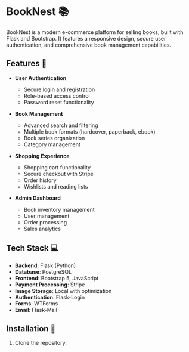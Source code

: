 # BookNest 📚

BookNest is a modern e-commerce platform for selling books, built with Flask and Bootstrap. It features a responsive design, secure user authentication, and comprehensive book management capabilities.

## Features 🌟

- **User Authentication**
  - Secure login and registration
  - Role-based access control
  - Password reset functionality

- **Book Management**
  - Advanced search and filtering
  - Multiple book formats (hardcover, paperback, ebook)
  - Book series organization
  - Category management

- **Shopping Experience**
  - Shopping cart functionality
  - Secure checkout with Stripe
  - Order history
  - Wishlists and reading lists

- **Admin Dashboard**
  - Book inventory management
  - User management
  - Order processing
  - Sales analytics

## Tech Stack 💻

- **Backend**: Flask (Python)
- **Database**: PostgreSQL
- **Frontend**: Bootstrap 5, JavaScript
- **Payment Processing**: Stripe
- **Image Storage**: Local with optimization
- **Authentication**: Flask-Login
- **Forms**: WTForms
- **Email**: Flask-Mail

## Installation 🚀

1. Clone the repository: 